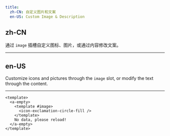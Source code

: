 ```yaml
title:
  zh-CN: 自定义图片和文案
  en-US: Custom Image & Description
```

## zh-CN

通过 `image` 插槽自定义图标、图片，或通过内容修改文案。

---

## en-US

Customize icons and pictures through the `image` slot, or modify the text through the content.

---

```vue
<template>
  <a-empty>
    <template #image>
      <icon-exclamation-circle-fill />
    </template>
    No data, please reload!
  </a-empty>
</template>
```
